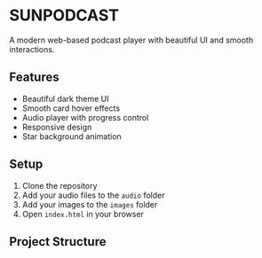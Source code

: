 # SUNPODCAST

A modern web-based podcast player with beautiful UI and smooth interactions.

## Features
- Beautiful dark theme UI
- Smooth card hover effects
- Audio player with progress control
- Responsive design
- Star background animation

## Setup
1. Clone the repository
2. Add your audio files to the `audio` folder
3. Add your images to the `images` folder
4. Open `index.html` in your browser

## Project Structure